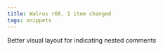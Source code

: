 ```yaml
---
title: Walrus r66, 1 item changed
tags: snippets
---
```


Better visual layout for indicating nested comments
